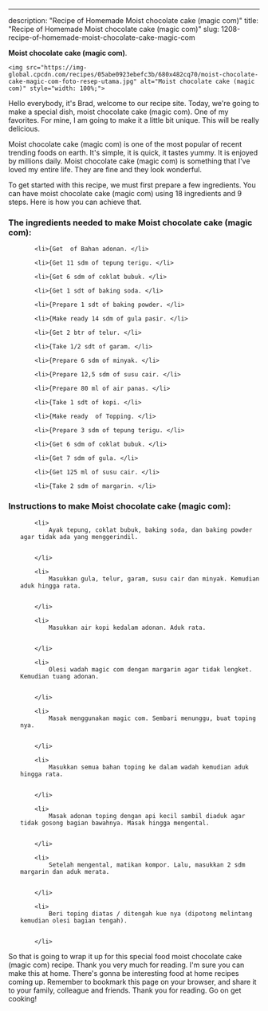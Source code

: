 ---
description: "Recipe of Homemade Moist chocolate cake (magic com)"
title: "Recipe of Homemade Moist chocolate cake (magic com)"
slug: 1208-recipe-of-homemade-moist-chocolate-cake-magic-com

<p>
	<strong>Moist chocolate cake (magic com)</strong>. 
	
</p>
<p>
	
	<img src="https://img-global.cpcdn.com/recipes/05abe0923ebefc3b/680x482cq70/moist-chocolate-cake-magic-com-foto-resep-utama.jpg" alt="Moist chocolate cake (magic com)" style="width: 100%;">
	
	
</p>
<p>
	Hello everybody, it's Brad, welcome to our recipe site. Today, we're going to make a special dish, moist chocolate cake (magic com). One of my favorites. For mine, I am going to make it a little bit unique. This will be really delicious.
</p>
	
<p>
	Moist chocolate cake (magic com) is one of the most popular of recent trending foods on earth. It's simple, it is quick, it tastes yummy. It is enjoyed by millions daily. Moist chocolate cake (magic com) is something that I've loved my entire life. They are fine and they look wonderful.
</p>
<p>
	
</p>

<p>
To get started with this recipe, we must first prepare a few ingredients. You can have moist chocolate cake (magic com) using 18 ingredients and 9 steps. Here is how you can achieve that.
</p>

<h3>The ingredients needed to make Moist chocolate cake (magic com):</h3>

<ol>
	
		<li>{Get  of Bahan adonan. </li>
	
		<li>{Get 11 sdm of tepung terigu. </li>
	
		<li>{Get 6 sdm of coklat bubuk. </li>
	
		<li>{Get 1 sdt of baking soda. </li>
	
		<li>{Prepare 1 sdt of baking powder. </li>
	
		<li>{Make ready 14 sdm of gula pasir. </li>
	
		<li>{Get 2 btr of telur. </li>
	
		<li>{Take 1/2 sdt of garam. </li>
	
		<li>{Prepare 6 sdm of minyak. </li>
	
		<li>{Prepare 12,5 sdm of susu cair. </li>
	
		<li>{Prepare 80 ml of air panas. </li>
	
		<li>{Take 1 sdt of kopi. </li>
	
		<li>{Make ready  of Topping. </li>
	
		<li>{Prepare 3 sdm of tepung terigu. </li>
	
		<li>{Get 6 sdm of coklat bubuk. </li>
	
		<li>{Get 7 sdm of gula. </li>
	
		<li>{Get 125 ml of susu cair. </li>
	
		<li>{Take 2 sdm of margarin. </li>
	
</ol>
<p>
	
</p>

<h3>Instructions to make Moist chocolate cake (magic com):</h3>

<ol>
	
		<li>
			Ayak tepung, coklat bubuk, baking soda, dan baking powder agar tidak ada yang menggerindil.
			
			
		</li>
	
		<li>
			Masukkan gula, telur, garam, susu cair dan minyak. Kemudian aduk hingga rata.
			
			
		</li>
	
		<li>
			Masukkan air kopi kedalam adonan. Aduk rata.
			
			
		</li>
	
		<li>
			Olesi wadah magic com dengan margarin agar tidak lengket. Kemudian tuang adonan.
			
			
		</li>
	
		<li>
			Masak menggunakan magic com. Sembari menunggu, buat toping nya.
			
			
		</li>
	
		<li>
			Masukkan semua bahan toping ke dalam wadah kemudian aduk hingga rata.
			
			
		</li>
	
		<li>
			Masak adonan toping dengan api kecil sambil diaduk agar tidak gosong bagian bawahnya. Masak hingga mengental.
			
			
		</li>
	
		<li>
			Setelah mengental, matikan kompor. Lalu, masukkan 2 sdm margarin dan aduk merata.
			
			
		</li>
	
		<li>
			Beri toping diatas / ditengah kue nya (dipotong melintang kemudian olesi bagian tengah).
			
			
		</li>
	
</ol>

<p>
	
</p>

<p>
	So that is going to wrap it up for this special food moist chocolate cake (magic com) recipe. Thank you very much for reading. I'm sure you can make this at home. There's gonna be interesting food at home recipes coming up. Remember to bookmark this page on your browser, and share it to your family, colleague and friends. Thank you for reading. Go on get cooking!
</p>
